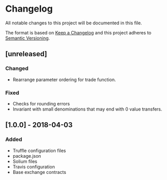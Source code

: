# Changelog

All notable changes to this project will be documented in this file.

The format is based on [Keep a Changelog](http://keepachangelog.com/en/1.0.0/)
and this project adheres to [Semantic Versioning](http://semver.org/spec/v2.0.0.html).

## [unreleased]

### Changed
 - Rearrange parameter ordering for trade function.
 
### Fixed
 - Checks for rounding errors
 - Invariant with small denominations that may end with 0 value transfers. 

## [1.0.0] - 2018-04-03

### Added
 - Truffle configuration files
 - package.json
 - Solium files
 - Travis configuration
 - Base exchange contracts
